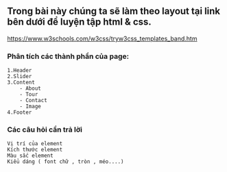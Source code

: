 ## Trong bài này chúng ta sẽ làm theo layout tại link bên dưới để luyện tập html & css.
https://www.w3schools.com/w3css/tryw3css_templates_band.htm

###  Phân tích các thành phần của page:
    1.Header
    2.Slider
    3.Content
        - About
        - Tour
        - Contact
        - Image
    4.Footer

### Các câu hỏi cần trả lời
    Vị trí của element
    Kích thước element
    Màu sắc element
    Kiểu dáng ( font chữ , tròn , méo....)
